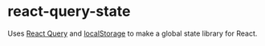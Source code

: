 # react-query-state

Uses [React Query](https://react-query.tanstack.com/) and [localStorage](https://developer.mozilla.org/en-US/docs/Web/API/Window/localStorage) to make a global state library for React.
